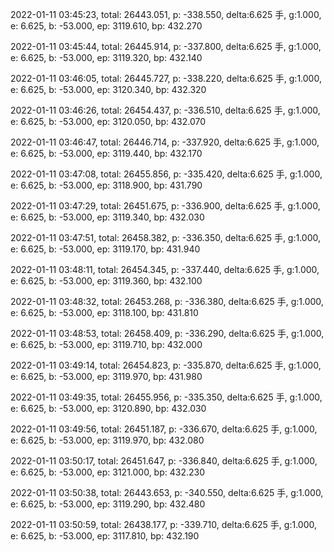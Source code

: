 2022-01-11 03:45:23, total: 26443.051, p: -338.550, delta:6.625 手, g:1.000, e: 6.625, b: -53.000, ep: 3119.610, bp: 432.270

2022-01-11 03:45:44, total: 26445.914, p: -337.800, delta:6.625 手, g:1.000, e: 6.625, b: -53.000, ep: 3119.320, bp: 432.140

2022-01-11 03:46:05, total: 26445.727, p: -338.220, delta:6.625 手, g:1.000, e: 6.625, b: -53.000, ep: 3120.340, bp: 432.320

2022-01-11 03:46:26, total: 26454.437, p: -336.510, delta:6.625 手, g:1.000, e: 6.625, b: -53.000, ep: 3120.050, bp: 432.070

2022-01-11 03:46:47, total: 26446.714, p: -337.920, delta:6.625 手, g:1.000, e: 6.625, b: -53.000, ep: 3119.440, bp: 432.170

2022-01-11 03:47:08, total: 26455.856, p: -335.420, delta:6.625 手, g:1.000, e: 6.625, b: -53.000, ep: 3118.900, bp: 431.790

2022-01-11 03:47:29, total: 26451.675, p: -336.900, delta:6.625 手, g:1.000, e: 6.625, b: -53.000, ep: 3119.340, bp: 432.030

2022-01-11 03:47:51, total: 26458.382, p: -336.350, delta:6.625 手, g:1.000, e: 6.625, b: -53.000, ep: 3119.170, bp: 431.940

2022-01-11 03:48:11, total: 26454.345, p: -337.440, delta:6.625 手, g:1.000, e: 6.625, b: -53.000, ep: 3119.360, bp: 432.100

2022-01-11 03:48:32, total: 26453.268, p: -336.380, delta:6.625 手, g:1.000, e: 6.625, b: -53.000, ep: 3118.100, bp: 431.810

2022-01-11 03:48:53, total: 26458.409, p: -336.290, delta:6.625 手, g:1.000, e: 6.625, b: -53.000, ep: 3119.710, bp: 432.000

2022-01-11 03:49:14, total: 26454.823, p: -335.870, delta:6.625 手, g:1.000, e: 6.625, b: -53.000, ep: 3119.970, bp: 431.980

2022-01-11 03:49:35, total: 26455.956, p: -335.350, delta:6.625 手, g:1.000, e: 6.625, b: -53.000, ep: 3120.890, bp: 432.030

2022-01-11 03:49:56, total: 26451.187, p: -336.670, delta:6.625 手, g:1.000, e: 6.625, b: -53.000, ep: 3119.970, bp: 432.080

2022-01-11 03:50:17, total: 26451.647, p: -336.840, delta:6.625 手, g:1.000, e: 6.625, b: -53.000, ep: 3121.000, bp: 432.230

2022-01-11 03:50:38, total: 26443.653, p: -340.550, delta:6.625 手, g:1.000, e: 6.625, b: -53.000, ep: 3119.290, bp: 432.480

2022-01-11 03:50:59, total: 26438.177, p: -339.710, delta:6.625 手, g:1.000, e: 6.625, b: -53.000, ep: 3117.810, bp: 432.190